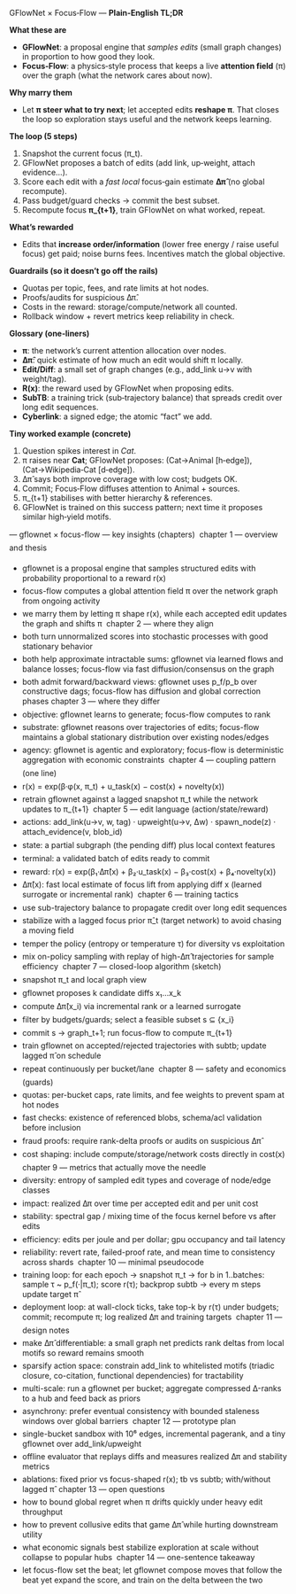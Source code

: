 GFlowNet × Focus‑Flow — **Plain‑English TL;DR**

**What these are**
- **GFlowNet**: a proposal engine that *samples edits* (small graph changes) in proportion to how good they look.
- **Focus‑Flow**: a physics‑style process that keeps a live **attention field** \(π\) over the graph (what the network cares about now).

**Why marry them**
- Let **π steer what to try next**; let accepted edits **reshape π**. That closes the loop so exploration stays useful and the network keeps learning.

**The loop (5 steps)**
1) Snapshot the current focus \(π_t\).  
2) GFlowNet proposes a batch of edits (add link, up‑weight, attach evidence…).  
3) Score each edit with a *fast local* focus‑gain estimate **Δπ̂** (no global recompute).  
4) Pass budget/guard checks → commit the best subset.  
5) Recompute focus **π_{t+1}**, train GFlowNet on what worked, repeat.

**What’s rewarded**
- Edits that **increase order/information** (lower free energy / raise useful focus) get paid; noise burns fees. Incentives match the global objective.

**Guardrails (so it doesn’t go off the rails)**
- Quotas per topic, fees, and rate limits at hot nodes.  
- Proofs/audits for suspicious Δπ̂.  
- Costs in the reward: storage/compute/network all counted.  
- Rollback window + revert metrics keep reliability in check.

**Glossary (one‑liners)**
- **π**: the network’s current attention allocation over nodes.  
- **Δπ̂**: quick estimate of how much an edit would shift π locally.  
- **Edit/Diff**: a small set of graph changes (e.g., add_link u→v with weight/tag).  
- **R(x)**: the reward used by GFlowNet when proposing edits.  
- **SubTB**: a training trick (sub‑trajectory balance) that spreads credit over long edit sequences.  
- **Cyberlink**: a signed edge; the atomic “fact” we add.

**Tiny worked example (concrete)**
1) Question spikes interest in *Cat*.  
2) π raises near **Cat**; GFlowNet proposes: (Cat→Animal [h‑edge]), (Cat→Wikipedia‑Cat [d‑edge]).  
3) Δπ̂ says both improve coverage with low cost; budgets OK.  
4) Commit; Focus‑Flow diffuses attention to Animal + sources.  
5) π_{t+1} stabilises with better hierarchy & references.  
6) GFlowNet is trained on this success pattern; next time it proposes similar high‑yield motifs.

—
gflownet × focus-flow — key insights (chapters)

chapter 1 — overview and thesis
- gflownet is a proposal engine that samples structured edits with probability proportional to a reward r(x)
- focus-flow computes a global attention field π over the network graph from ongoing activity
- we marry them by letting π shape r(x), while each accepted edit updates the graph and shifts π

chapter 2 — where they align
- both turn unnormalized scores into stochastic processes with good stationary behavior
- both help approximate intractable sums: gflownet via learned flows and balance losses; focus-flow via fast diffusion/consensus on the graph
- both admit forward/backward views: gflownet uses p_f/p_b over constructive dags; focus-flow has diffusion and global correction phases

chapter 3 — where they differ
- objective: gflownet learns to generate; focus-flow computes to rank
- substrate: gflownet reasons over trajectories of edits; focus-flow maintains a global stationary distribution over existing nodes/edges
- agency: gflownet is agentic and exploratory; focus-flow is deterministic aggregation with economic constraints

chapter 4 — coupling pattern (one line)
- r(x) = exp(β·φ(x, π_t) + u_task(x) − cost(x) + novelty(x))
- retrain gflownet against a lagged snapshot π_t while the network updates to π_{t+1}

chapter 5 — edit language (action/state/reward)
- actions: add_link(u→v, w, tag) · upweight(u→v, Δw) · spawn_node(z) · attach_evidence(v, blob_id)
- state: a partial subgraph (the pending diff) plus local context features
- terminal: a validated batch of edits ready to commit
- reward: r(x) = exp(β₁·Δπ̂(x) + β₂·u_task(x) − β₃·cost(x) + β₄·novelty(x))
- Δπ̂(x): fast local estimate of focus lift from applying diff x (learned surrogate or incremental rank)

chapter 6 — training tactics
- use sub-trajectory balance to propagate credit over long edit sequences
- stabilize with a lagged focus prior π̂_t (target network) to avoid chasing a moving field
- temper the policy (entropy or temperature τ) for diversity vs exploitation
- mix on-policy sampling with replay of high-Δπ̂ trajectories for sample efficiency

chapter 7 — closed-loop algorithm (sketch)
- snapshot π_t and local graph view
- gflownet proposes k candidate diffs x₁…x_k
- compute Δπ̂(x_i) via incremental rank or a learned surrogate
- filter by budgets/guards; select a feasible subset s ⊆ {x_i}
- commit s → graph_t+1; run focus-flow to compute π_{t+1}
- train gflownet on accepted/rejected trajectories with subtb; update lagged π̂ on schedule
- repeat continuously per bucket/lane

chapter 8 — safety and economics (guards)
- quotas: per-bucket caps, rate limits, and fee weights to prevent spam at hot nodes
- fast checks: existence of referenced blobs, schema/acl validation before inclusion
- fraud proofs: require rank-delta proofs or audits on suspicious Δπ̂
- cost shaping: include compute/storage/network costs directly in cost(x)

chapter 9 — metrics that actually move the needle
- diversity: entropy of sampled edit types and coverage of node/edge classes
- impact: realized Δπ over time per accepted edit and per unit cost
- stability: spectral gap / mixing time of the focus kernel before vs after edits
- efficiency: edits per joule and per dollar; gpu occupancy and tail latency
- reliability: revert rate, failed-proof rate, and mean time to consistency across shards

chapter 10 — minimal pseudocode
- training loop: for each epoch → snapshot π_t → for b in 1..batches: sample τ ~ p_f(·|π_t); score r(τ); backprop subtb → every m steps update target π̂
- deployment loop: at wall-clock ticks, take top-k by r(τ) under budgets; commit; recompute π; log realized Δπ and training targets

chapter 11 — design notes
- make Δπ̂ differentiable: a small graph net predicts rank deltas from local motifs so reward remains smooth
- sparsify action space: constrain add_link to whitelisted motifs (triadic closure, co-citation, functional dependencies) for tractability
- multi-scale: run a gflownet per bucket; aggregate compressed Δ-ranks to a hub and feed back as priors
- asynchrony: prefer eventual consistency with bounded staleness windows over global barriers

chapter 12 — prototype plan
- single-bucket sandbox with 10⁶ edges, incremental pagerank, and a tiny gflownet over add_link/upweight
- offline evaluator that replays diffs and measures realized Δπ and stability metrics
- ablations: fixed prior vs focus-shaped r(x); tb vs subtb; with/without lagged π̂

chapter 13 — open questions
- how to bound global regret when π drifts quickly under heavy edit throughput
- how to prevent collusive edits that game Δπ̂ while hurting downstream utility
- what economic signals best stabilize exploration at scale without collapse to popular hubs

chapter 14 — one-sentence takeaway
- let focus-flow set the beat; let gflownet compose moves that follow the beat yet expand the score, and train on the delta between the two

